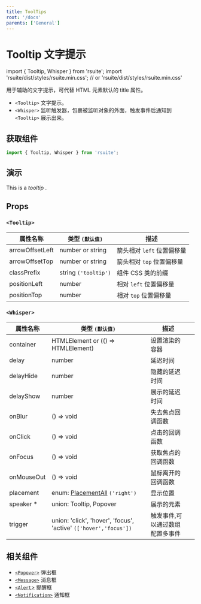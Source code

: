 ```yaml
---
title: ToolTips
root: '/docs'
parents: ['General']
---
```

# Tooltip 文字提示

import { Tooltip, Whisper } from 'rsuite';
import 'rsuite/dist/styles/rsuite.min.css'; // or 'rsuite/dist/styles/rsuite.min.css'

用于辅助的文字提示，可代替 HTML 元素默认的 title 属性。

* `<Tooltip>` 文字提示。
* `<Whisper>` 监听触发器，包裹被监听对象的外面，触发事件后通知到 `<Tooltip>` 展示出来。

## 获取组件

```js
import { Tooltip, Whisper } from 'rsuite';
```

## 演示

<Tooltip visible>
  This is a <i>tooltip</i> .
</Tooltip>

## Props

### `<Tooltip>`

| 属性名称        | 类型 `(默认值)`      | 描述                       |
| --------------- | -------------------- | -------------------------- |
| arrowOffsetLeft | number or string     | 箭头相对 `left` 位置偏移量 |
| arrowOffsetTop  | number or string     | 箭头相对 `top` 位置偏移量  |
| classPrefix     | string `('tooltip')` | 组件 CSS 类的前缀          |
| positionLeft    | number               | 相对 `left` 位置偏移量     |
| positionTop     | number               | 相对 `top` 位置偏移量      |

### `<Whisper>`

| 属性名称   | 类型 `(默认值)`                                                  | 描述                            |     |
| ---------- | ---------------------------------------------------------------- | ------------------------------- | --- |
| container  | HTMLElement or (() => HTMLElement)                               | 设置渲染的容器                  |
| delay      | number                                                           | 延迟时间                        |     |
| delayHide  | number                                                           | 隐藏的延迟时间                  |     |
| delayShow  | number                                                           | 展示的延迟时间                  |     |
| onBlur     | () => void                                                       | 失去焦点回调函数                |     |
| onClick    | () => void                                                       | 点击的回调函数                  |     |
| onFocus    | () => void                                                       | 获取焦点的回调函数              |     |
| onMouseOut | () => void                                                       | 鼠标离开的回调函数              |     |
| placement  | enum: [PlacementAll](#types) `('right')`                           | 显示位置                        |     |
| speaker \* | union: Tooltip, Popover                                          | 展示的元素                      |     |
| trigger    | union: 'click', 'hover', 'focus', 'active' `(['hover','focus'])` | 触发事件,可以通过数组配置多事件 |     |


## 相关组件

* [`<Popover>`](./popover) 弹出框
* [`<Message>`](./message) 消息框
* [`<Alert`>](./alert) 提醒框
* [`<Notification>`](./notification) 通知框

